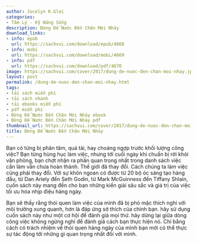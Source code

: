 ```yaml
---
author: Jocelyn K.Glei
categories:
- Tâm Lý - Kỹ Năng Sống
description: Đừng Để Nước Đến Chân Mới Nhảy
download_links:
- info: epub
  url: https://sachvui.com/download/epub/4668
- info: mobi
  url: https://sachvui.com/download/mobi/4669
- info: pdf
  url: https://sachvui.com/download/pdf/4670
image: https://sachvui.com/cover/2017/dung-de-nuoc-den-chan-moi-nhay.jpg
layout: post
permalink: /dung-de-nuoc-den-chan-moi-nhay.html
tags:
- tải sách miễn phí
- tải sách nhanh
- tải ebooks miễn phí
- pdf miễn phí
- Đừng Để Nước Đến Chân Mới Nhảy ebook
- Đừng Để Nước Đến Chân Mới Nhảy pdf
thumbnail_url: https://sachvui.com/cover/2017/dung-de-nuoc-den-chan-moi-nhay.jpg
title: Đừng Để Nước Đến Chân Mới Nhảy
---
```


 <div class="item-desc text-justify"> <p>Bạn có từng bị phân tâm, quá tải, hay choáng ngợp trước khối lượng công việc? Bạn từng hùng hục làm việc, nhưng tới cuối ngày khi chuẩn bị rời khỏi văn phòng, bạn chợt nhận ra phần quan trọng nhất trong danh sách việc cần làm vẫn chưa hoàn thành. Thế giới đã thay đổi. Cách chúng ta làm việc cũng phải thay đổi. Với sự khôn ngoan có được từ 20 bộ óc sáng tạo hàng đầu, từ Dan Ariely đến Seth Godin, từ Mark McGuinness đến Tiffany Shlain, cuốn sách này mang đến cho bạn những kiến giải sâu sắc và giá trị của việc tối ưu hóa nhịp điệu hàng ngày.</p><p>Bạn sẽ thấy rằng thói quen làm việc của mình đã bị phó mặc thích nghi với môi trường xung quanh, hơn là đáp ứng sở thích của chính bạn. hãy sử dụng cuốn sách này như một cơ hội để đánh giá mọi thứ. hãy dừng lại giữa dòng công việc không ngừng nghỉ để đánh giá cách bạn thực hiện nó. Chỉ bằng cách có trách nhiệm về thói quen hàng ngày của mình bạn mới có thể thực sự tác động tới những gì quan trọng nhất đối với mình.</p> </div>